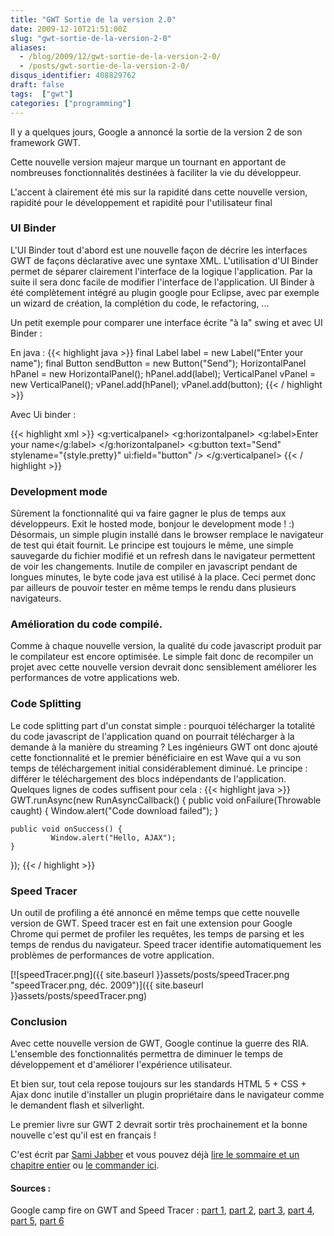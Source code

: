 ```yaml
---
title: "GWT Sortie de la version 2.0"
date: 2009-12-10T21:51:00Z
slug: "gwt-sortie-de-la-version-2-0"
aliases:
  - /blog/2009/12/gwt-sortie-de-la-version-2-0/
  - /posts/gwt-sortie-de-la-version-2-0/
disqus_identifier: 408829762
draft: false
tags:  ["gwt"]
categories: ["programming"]
---
```


Il y a quelques jours, Google a annoncé la sortie de la version 2 de son framework GWT.

Cette nouvelle version majeur marque un tournant en apportant de nombreuses fonctionnalités destinées à faciliter la vie du développeur.

L'accent à clairement été mis sur la rapidité dans cette nouvelle version, rapidité pour le développement et rapidité pour l'utilisateur final

### UI Binder

L'UI Binder tout d'abord est une nouvelle façon de décrire les interfaces GWT de façons déclarative avec une syntaxe XML. L'utilisation d'UI Binder permet de séparer clairement l'interface de la logique l'application. Par la suite il sera donc facile de modifier l'interface de l'application. UI Binder à été complètement intégré au plugin google pour Eclipse, avec par exemple un wizard de création, la complétion du code, le refactoring, ...

Un petit exemple pour comparer une interface écrite "à la" swing et avec UI Binder :

En java :
{{< highlight java >}}
final Label label = new Label("Enter your name");
final Button sendButton = new Button("Send");
HorizontalPanel hPanel = new HorizontalPanel();
hPanel.add(label);
VerticalPanel vPanel = new VerticalPanel();
vPanel.add(hPanel);
vPanel.add(button);</pre>
{{< / highlight >}}

Avec Ui binder :

{{< highlight xml >}}
<g:verticalpanel>
	<g:horizontalpanel>
		<g:label>Enter your name</g:label>
	</g:horizontalpanel>
	<g:button text="Send" stylename="{style.pretty}" ui:field="button" />
</g:verticalpanel>
{{< / highlight >}}

### Development mode

Sûrement la fonctionnalité qui va faire gagner le plus de temps aux développeurs. Exit le hosted mode, bonjour le development mode ! :)
Désormais, un simple plugin installé dans le browser remplace le navigateur de test qui était fournit. Le principe est toujours le même, une simple sauvegarde du fichier modifié et un refresh dans le navigateur permettent de voir les changements. Inutile de compiler en javascript pendant de longues minutes, le byte code java est utilisé à la place. Ceci permet donc par ailleurs de pouvoir tester en même temps le rendu dans plusieurs navigateurs.

### Amélioration du code compilé.

Comme à chaque nouvelle version, la qualité du code javascript produit par le compilateur est encore optimisée. Le simple fait donc de recompiler un projet avec cette nouvelle version devrait donc sensiblement améliorer les performances de votre applications web.

### Code Splitting

Le code splitting part d'un constat simple : pourquoi télécharger la totalité du code javascript de l'application quand on pourrait télécharger à la demande à la manière du streaming ? Les ingénieurs GWT ont donc ajouté cette fonctionnalité et le premier bénéficiaire en est Wave qui a vu son temps de téléchargement initial considérablement diminué.
Le principe : différer le téléchargement des blocs indépendants de l'application. Quelques lignes de codes suffisent pour cela :
{{< highlight java >}}
GWT.runAsync(new RunAsyncCallback() {
	public void onFailure(Throwable caught) {
		Window.alert("Code download failed");
	}             

	public void onSuccess() {
             Window.alert("Hello, AJAX");           
	}         
});
{{< / highlight >}}

### Speed Tracer

Un outil de profiling a été annoncé en même temps que cette nouvelle version de GWT. Speed tracer est en fait une extension pour Google Chrome qui permet de profiler les requêtes, les temps de parsing et les temps de rendus du navigateur. Speed tracer identifie automatiquement les problèmes de performances de votre application.

[![speedTracer.png]({{ site.baseurl }}assets/posts/speedTracer.png "speedTracer.png, déc. 2009")]({{ site.baseurl }}assets/posts/speedTracer.png)

### Conclusion

Avec cette nouvelle version de GWT, Google continue la guerre des RIA. L'ensemble des fonctionnalités permettra de diminuer le temps de développement et d'améliorer l'expérience utilisateur.

Et bien sur, tout cela repose toujours sur les standards HTML 5 + CSS + Ajax donc inutile d'installer un plugin propriétaire dans le navigateur comme le demandent flash et silverlight.

Le premier livre sur  GWT 2 devrait sortir très prochainement et la bonne nouvelle c'est qu'il est en français !

C'est écrit par [Sami Jabber](http://www.dng-consulting.com/blogs/) et vous pouvez déjà [lire le sommaire et un chapitre entier](http://www.eyrolles.com/Accueil/Livre/programmation-gwt-2-9782212125696) ou [le commander ici](http://www.amazon.fr/Programmation-Concevoir-D%C3%A9velopper-Applications-Toolkit/dp/2212125690/ref=pd_sxp_grid_pt_0_0).

#### Sources :

Google camp fire on GWT and Speed Tracer : [part 1](http://www.youtube.com/watch?v=D2ibM4oufdM), [part 2](http://www.youtube.com/watch?v=JQpuDB2Jxfg&amp;feature=channel), [part 3](http://www.youtube.com/watch?v=QrnbKZ3hxls&amp;feature=channel), [part 4](http://www.youtube.com/watch?v=WM6KPW8ZyjU&amp;feature=channel), [part 5](http://www.youtube.com/watch?v=mnSNVfxK19Y&amp;feature=channel), [part 6](http://www.youtube.com/watch?v=Kfh6IX-yhsc&amp;feature=channel)
